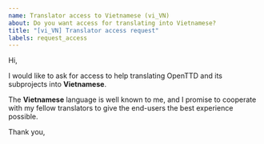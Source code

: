 ```yaml
---
name: Translator access to Vietnamese (vi_VN)
about: Do you want access for translating into Vietnamese?
title: "[vi_VN] Translator access request"
labels: request_access
---
```


<!-- translator: vi_VN -->
<!-- Please do not edit the header of this template. -->

Hi,

I would like to ask for access to help translating OpenTTD and its subprojects into **Vietnamese**.

The **Vietnamese** language is well known to me, and I promise to cooperate with my fellow translators to give the end-users the best experience possible.

<!-- Please do not edit the above message. Do feel free to add a personal note after this line. -->

Thank you,
